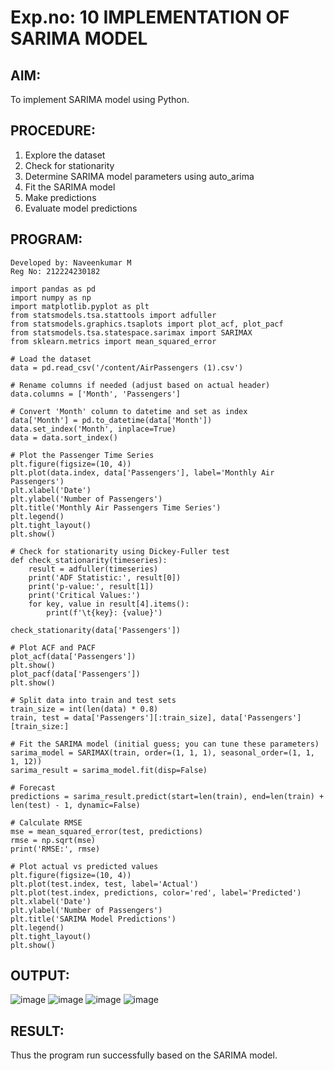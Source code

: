 # Exp.no: 10 IMPLEMENTATION OF SARIMA MODEL

## AIM:
To implement SARIMA model using Python.

## PROCEDURE:
1. Explore the dataset
2. Check for stationarity
3. Determine SARIMA model parameters using auto_arima
4. Fit the SARIMA model
5. Make predictions
6. Evaluate model predictions

## PROGRAM:
```
Developed by: Naveenkumar M
Reg No: 212224230182

import pandas as pd
import numpy as np
import matplotlib.pyplot as plt
from statsmodels.tsa.stattools import adfuller
from statsmodels.graphics.tsaplots import plot_acf, plot_pacf
from statsmodels.tsa.statespace.sarimax import SARIMAX
from sklearn.metrics import mean_squared_error

# Load the dataset
data = pd.read_csv('/content/AirPassengers (1).csv')

# Rename columns if needed (adjust based on actual header)
data.columns = ['Month', 'Passengers']

# Convert 'Month' column to datetime and set as index
data['Month'] = pd.to_datetime(data['Month'])
data.set_index('Month', inplace=True)
data = data.sort_index()

# Plot the Passenger Time Series
plt.figure(figsize=(10, 4))
plt.plot(data.index, data['Passengers'], label='Monthly Air Passengers')
plt.xlabel('Date')
plt.ylabel('Number of Passengers')
plt.title('Monthly Air Passengers Time Series')
plt.legend()
plt.tight_layout()
plt.show()

# Check for stationarity using Dickey-Fuller test
def check_stationarity(timeseries):
    result = adfuller(timeseries)
    print('ADF Statistic:', result[0])
    print('p-value:', result[1])
    print('Critical Values:')
    for key, value in result[4].items():
        print(f'\t{key}: {value}')

check_stationarity(data['Passengers'])

# Plot ACF and PACF
plot_acf(data['Passengers'])
plt.show()
plot_pacf(data['Passengers'])
plt.show()

# Split data into train and test sets
train_size = int(len(data) * 0.8)
train, test = data['Passengers'][:train_size], data['Passengers'][train_size:]

# Fit the SARIMA model (initial guess; you can tune these parameters)
sarima_model = SARIMAX(train, order=(1, 1, 1), seasonal_order=(1, 1, 1, 12))
sarima_result = sarima_model.fit(disp=False)

# Forecast
predictions = sarima_result.predict(start=len(train), end=len(train) + len(test) - 1, dynamic=False)

# Calculate RMSE
mse = mean_squared_error(test, predictions)
rmse = np.sqrt(mse)
print('RMSE:', rmse)

# Plot actual vs predicted values
plt.figure(figsize=(10, 4))
plt.plot(test.index, test, label='Actual')
plt.plot(test.index, predictions, color='red', label='Predicted')
plt.xlabel('Date')
plt.ylabel('Number of Passengers')
plt.title('SARIMA Model Predictions')
plt.legend()
plt.tight_layout()
plt.show()
```
## OUTPUT: 
![image](https://github.com/user-attachments/assets/68ce6ead-c75c-47d8-8f69-c273b8c50b76)
![image](https://github.com/user-attachments/assets/cfbca22c-5a0f-467d-a00b-3590c32c61d6)
![image](https://github.com/user-attachments/assets/d61ffa84-4dd2-4b50-b678-c3084f17c867)
![image](https://github.com/user-attachments/assets/851461af-a558-4c17-b3b4-38526d3ad96b)

## RESULT:
Thus the program run successfully based on the SARIMA model.
